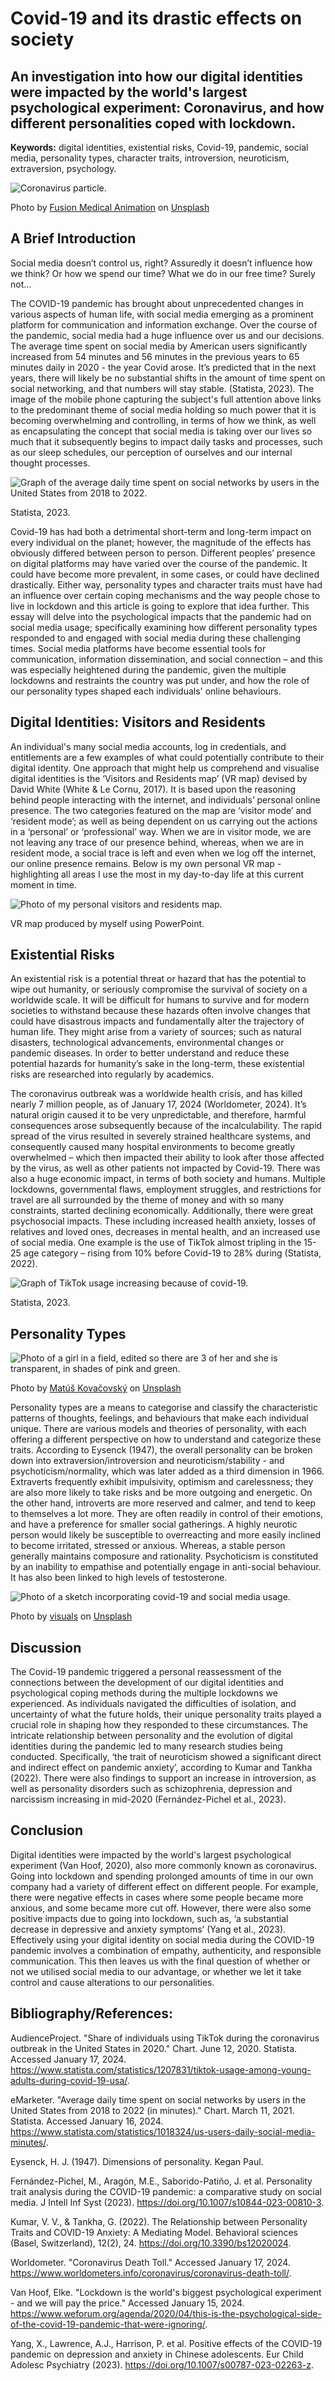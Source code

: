# Covid-19 and its drastic effects on society

## An investigation into how our digital identities were impacted by the world's largest psychological experiment: Coronavirus, and how different personalities coped with lockdown.

**Keywords:** digital identities, existential risks, Covid-19, pandemic, social media, personality types, character traits, introversion, neuroticism, extraversion, psychology.

![Coronavirus particle.](assets/img/covidblob.jpg)

Photo by <a href="https://unsplash.com/@fusion_medical_animation?utm_content=creditCopyText&utm_medium=referral&utm_source=unsplash">Fusion Medical Animation</a> on <a href="https://unsplash.com/photos/visualization-of-the-coronavirus-causing-covid-19-rnr8D3FNUNY?utm_content=creditCopyText&utm_medium=referral&utm_source=unsplash">Unsplash</a>

## A Brief Introduction
Social media doesn’t control us, right? Assuredly it doesn’t influence how we think? Or how we spend our time? What we do in our free time? Surely not…

The COVID-19 pandemic has brought about unprecedented changes in various aspects of human life, with social media emerging as a prominent platform for communication and information exchange. Over the course of the pandemic, social media had a huge influence over us and our decisions. The average time spent on social media by American users significantly increased from 54 minutes and 56 minutes in the previous years to 65 minutes daily in 2020 - the year Covid arose. It’s predicted that in the next years, there will likely be no substantial shifts in the amount of time spent on social networking, and that numbers will stay stable. (Statista, 2023). The image of the mobile phone capturing the subject's full attention above links to the predominant theme of social media holding so much power that it is becoming overwhelming and controlling, in terms of how we think, as well as encapsulating the concept that social media is taking over our lives so much that it subsequently begins to impact daily tasks and processes, such as our sleep schedules, our perception of ourselves and our internal thought processes.

![Graph of the average daily time spent on social networks by users in the United States from 2018 to 2022.](assets/img/statsgraph1.png)

Statista, 2023.

Covid-19 has had both a detrimental short-term and long-term impact on every individual on the planet; however, the magnitude of the effects has obviously differed between person to person. Different peoples’ presence on digital platforms may have varied over the course of the pandemic. It could have become more prevalent, in some cases, or could have declined drastically. Either way, personality types and character traits must have had an influence over certain coping mechanisms and the way people chose to live in lockdown and this article is going to explore that idea further. This essay will delve into the psychological impacts that the pandemic had on social media usage; specifically examining how different personality types responded to and engaged with social media during these challenging times. Social media platforms have become essential tools for communication, information dissemination, and social connection – and this was especially heightened during the pandemic, given the multiple lockdowns and restraints the country was put under, and how the role of our personality types shaped each individuals' online behaviours.

## Digital Identities: Visitors and Residents 

An individual's many social media accounts, log in credentials, and entitlements are a few examples of what could potentially contribute to their digital identity. One approach that might help us comprehend and visualise digital identities is the ‘Visitors and Residents map’ (VR map) devised by David White (White & Le Cornu, 2017). It is based upon the reasoning behind people interacting with the internet, and individuals’ personal online presence. The two categories featured on the map are ‘visitor mode’ and ‘resident mode’; as well as being dependent on us carrying out the actions in a ‘personal’ or ‘professional’ way. When we are in visitor mode, we are not leaving any trace of our presence behind, whereas, when we are in resident mode, a social trace is left and even when we log off the internet, our online presence remains. Below is my own personal VR map - highlighting all areas I use the most in my day-to-day life at this current moment in time.

![Photo of my personal visitors and residents map.](assets/img/vrmappersonal.png)

VR map produced by myself using PowerPoint. 

## Existential Risks

An existential risk is a potential threat or hazard that has the potential to wipe out humanity, or seriously compromise the survival of society on a worldwide scale. It will be difficult for humans to survive and for modern societies to withstand because these hazards often involve changes that could have disastrous impacts and fundamentally alter the trajectory of human life. They might arise from a variety of sources; such as natural disasters, technological advancements, environmental changes or pandemic diseases. In order to better understand and reduce these potential hazards for humanity’s sake in the long-term, these existential risks are researched into regularly by academics. 

The coronavirus outbreak was a worldwide health crisis, and has killed nearly 7 million people, as of January 17, 2024 (Worldometer, 2024). It’s natural origin caused it to be very unpredictable, and therefore, harmful consequences arose subsequently because of the incalculability. The rapid spread of the virus resulted in severely strained healthcare systems, and consequently caused many hospital environments to become greatly overwhelmed – which then impacted their ability to look after those affected by the virus, as well as other patients not impacted by Covid-19. There was also a huge economic impact, in terms of both society and humans. Multiple lockdowns, governmental flaws, employment struggles, and restrictions for travel are all surrounded by the theme of money and with so many constraints, started declining economically. Additionally, there were great psychosocial impacts. These including increased health anxiety, losses of relatives and loved ones, decreases in mental health, and an increased use of social media. One example is the use of TikTok almost tripling in the 15-25 age category – rising from 10% before Covid-19 to 28% during (Statista, 2022). 

![Graph of TikTok usage increasing because of covid-19.](assets/img/statsgraph2tiktok.png)

Statista, 2023.

## Personality Types

![Photo of a girl in a field, edited so there are 3 of her and she is transparent, in shades of pink and green.](assets/img/personality.jpg)

Photo by <a href="https://unsplash.com/@ohamko?utm_content=creditCopyText&utm_medium=referral&utm_source=unsplash">Matúš Kovačovský</a> on <a href="https://unsplash.com/photos/sephia-photography-of-person-eIvLuyDjCQI?utm_content=creditCopyText&utm_medium=referral&utm_source=unsplash">Unsplash</a>

Personality types are a means to categorise and classify the characteristic patterns of thoughts, feelings, and behaviours that make each individual unique. There are various models and theories of personality, with each offering a different perspective on how to understand and categorize these traits. According to Eysenck (1947), the overall personality can be broken down into extraversion/introversion and neuroticism/stability - and psychoticism/normality, which was later added as a third dimension in 1966. Extraverts frequently exhibit impulsivity, optimism and carelessness; they are also more likely to take risks and be more outgoing and energetic. On the other hand, introverts are more reserved and calmer, and tend to keep to themselves a lot more. They are often readily in control of their emotions, and have a preference for smaller social gatherings. A highly neurotic person would likely be susceptible to overreacting and more easily inclined to become irritated, stressed or anxious. Whereas, a stable person generally maintains composure and rationality. Psychoticism is constituted by an inability to empathise and potentially engage in anti-social behaviour. It has also been linked to high levels of testosterone. 

![Photo of a sketch incorporating covid-19 and social media usage.](assets/img/visuals-idbBOa-MQ-I-unsplash.jpg)

Photo by <a href="https://unsplash.com/@visuals?utm_content=creditCopyText&utm_medium=referral&utm_source=unsplash">visuals</a> on <a href="https://unsplash.com/photos/white-and-black-cat-sketch-idbBOa-MQ-I?utm_content=creditCopyText&utm_medium=referral&utm_source=unsplash">Unsplash</a>  

## Discussion

The Covid-19 pandemic triggered a personal reassessment of the connections between the development of our digital identities and psychological coping methods during the multiple lockdowns we experienced. As individuals navigated the difficulties of isolation, and uncertainty of what the future holds, their unique personality traits played a crucial role in shaping how they responded to these circumstances. The intricate relationship between personality and the evolution of digital identities during the pandemic led to many research studies being conducted. Specifically, ‘the trait of neuroticism showed a significant direct and indirect effect on pandemic anxiety’, according to Kumar and Tankha (2022). There were also findings to support an increase in introversion, as well as personality disorders such as schizophrenia, depression and narcissism increasing in mid-2020 (Fernández-Pichel et al., 2023). 

## Conclusion 

Digital identities were impacted by the world's largest psychological experiment (Van Hoof, 2020), also more commonly known as coronavirus. Going into lockdown and spending prolonged amounts of time in our own company had a variety of different effect on different people. For example, there were negative effects in cases where some people became more anxious, and some became more cut off. However, there were also some positive impacts due to going into lockdown, such as, ‘a substantial decrease in depressive and anxiety symptoms’ (Yang et al., 2023). Effectively using your digital identity on social media during the COVID-19 pandemic involves a combination of empathy, authenticity, and responsible communication. This then leaves us with the final question of whether or not we utilised social media to our advantage, or whether we let it take control and cause alterations to our personalities.

## Bibliography/References:

AudienceProject. "Share of individuals using TikTok during the coronavirus outbreak in the United States in 2020." Chart. June 12, 2020. Statista. Accessed January 17, 2024. https://www.statista.com/statistics/1207831/tiktok-usage-among-young-adults-during-covid-19-usa/. 

eMarketer. "Average daily time spent on social networks by users in the United States from 2018 to 2022 (in minutes)." Chart. March 11, 2021. Statista. Accessed January 16, 2024. https://www.statista.com/statistics/1018324/us-users-daily-social-media-minutes/.

Eysenck, H. J. (1947). Dimensions of personality. Kegan Paul.

Fernández-Pichel, M., Aragón, M.E., Saborido-Patiño, J. et al. Personality trait analysis during the COVID-19 pandemic: a comparative study on social media. J Intell Inf Syst (2023). https://doi.org/10.1007/s10844-023-00810-3.

Kumar, V. V., & Tankha, G. (2022). The Relationship between Personality Traits and COVID-19 Anxiety: A Mediating Model. Behavioral sciences (Basel, Switzerland), 12(2), 24. https://doi.org/10.3390/bs12020024. 

Worldometer. "Coronavirus Death Toll." Accessed January 17, 2024. https://www.worldometers.info/coronavirus/coronavirus-death-toll/.

Van Hoof, Elke. "Lockdown is the world's biggest psychological experiment - and we will pay the price." Accessed January 15, 2024. https://www.weforum.org/agenda/2020/04/this-is-the-psychological-side-of-the-covid-19-pandemic-that-were-ignoring/.

Yang, X., Lawrence, A.J., Harrison, P. et al. Positive effects of the COVID-19 pandemic on depression and anxiety in Chinese adolescents. Eur Child Adolesc Psychiatry (2023). https://doi.org/10.1007/s00787-023-02263-z.
